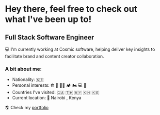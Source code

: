 # Hey there, feel free to check out what I've been up to!

## Full Stack Software Engineer

💻 I'm currently working at Cosmic software, helping deliver key insights to facilitate brand and content creator collaboration.

### A bit about me:

- Nationality: 🇰🇪
- Personal interests: ⚽ 🥊 💪🏽 🏕 🏍 💻 🛫
- Countries I've visited: 🇨🇦 🇹🇭 🇲🇾 🇰🇭 🇰🇪
- Current location: 📍 Nairobi , Kenya

🌎 Check my [portfolio](https://gatsby-profile.vercel.app/)

